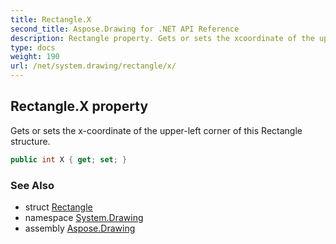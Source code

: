 ```yaml
---
title: Rectangle.X
second_title: Aspose.Drawing for .NET API Reference
description: Rectangle property. Gets or sets the xcoordinate of the upperleft corner of this Rectangle structure
type: docs
weight: 190
url: /net/system.drawing/rectangle/x/
---
```

## Rectangle.X property

Gets or sets the x-coordinate of the upper-left corner of this Rectangle structure.

```csharp
public int X { get; set; }
```

### See Also

* struct [Rectangle](../)
* namespace [System.Drawing](../../rectangle/)
* assembly [Aspose.Drawing](../../../)


